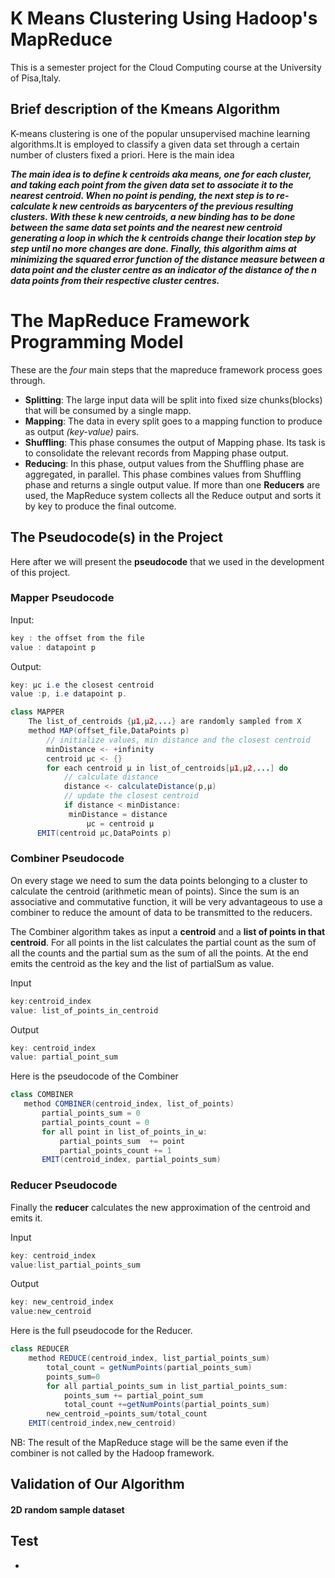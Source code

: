 # K Means Clustering Using Hadoop's MapReduce
This is a semester project for the Cloud Computing course at the University of Pisa,Italy.
## Brief description of the Kmeans Algorithm
K-means clustering is one of the popular unsupervised machine learning algorithms.It is employed to classify a given data set through a 
certain number of clusters fixed a priori.
Here is the main idea 

***The main idea is to define *k* centroids aka means, one for each cluster, and taking each point from the given data set to associate it to the nearest centroid. When no point is pending, the next step is to re-calculate k new centroids as barycenters of the previous resulting clusters. With these k new centroids, a new binding has to be done between the same data set points and the nearest new centroid generating a loop in which the k centroids change their location step by step until no more changes are done. Finally, this algorithm aims at minimizing the squared error function of the distance measure between a data point and the cluster centre as an indicator of the distance of the *n* data points from their respective cluster centres.***

# The MapReduce Framework Programming Model
These are the *four* main steps that the mapreduce framework process goes through.
- **Splitting**: The large input data will be split into fixed size chunks(blocks) that will be consumed by a single mapp.
- **Mapping**: The data in every split goes to a mapping function to produce as output *(key-value)* pairs.
- **Shuffling**: This phase consumes the output of Mapping phase. Its task is to consolidate the relevant records from Mapping phase output. 
- **Reducing**: In this phase, output values from the Shuffling phase are aggregated, in parallel. This phase combines values from Shuffling phase and returns a single output value. If more than one **Reducers** are used, the MapReduce system collects all the Reduce output and sorts it by key to produce the final outcome.

## The Pseudocode(s) in the Project
Here after we will present the **pseudocode** that we used in the development of this project.
### Mapper Pseudocode
Input:
```java
key : the offset from the file 
value : datapoint p
```
Output: 
```java
key: µc i.e the closest centroid
value :p, i.e datapoint p.
```
```java
class MAPPER
	The list_of_centroids {µ1,µ2,...} are randomly sampled from X
	method MAP(offset_file,DataPoints p)
		// initialize values, min distance and the closest centroid
		minDistance <- +infinity
		centroid µc <- {}
		for each centroid µ in list_of_centroids[µ1,µ2,...] do
			// calculate distance
			distance <- calculateDistance(p,µ)
		 	// update the closest centroid
		 	if distance < minDistance:
		   	 minDistance = distance
       		   	 µc = centroid µ
	  EMIT(centroid µc,DataPoints p)
```
### Combiner Pseudocode
On every stage we need to sum the data points belonging to a cluster to calculate the centroid (arithmetic mean of points). 
Since the sum is an associative and commutative function, it will be very advantageous to use a combiner to reduce the amount 
of data to be transmitted to the reducers.

The Combiner algorithm takes as input a **centroid** and a **list of points in that centroid**. For all points in the list calculates the partial count as the sum of all the counts and the partial sum as the sum of all the points. At the end emits the centroid as the key and the list of partialSum as value.

Input
```java
key:centroid_index
value: list_of_points_in_centroid	
```
Output
```java
key: centroid_index
value: partial_point_sum
```
Here is the pseudocode of the Combiner
 ```java
class COMBINER
    method COMBINER(centroid_index, list_of_points)
        partial_points_sum = 0
        partial_points_count = 0
        for all point in list_of_points_in_ω:
            partial_points_sum  += point
            partial_points_count += 1
        EMIT(centroid_index, partial_points_sum) 
```

### Reducer Pseudocode
Finally the **reducer** calculates the new approximation of the centroid and emits it. 

Input
```java
key: centroid_index
value:list_partial_points_sum
```
Output
```java
key: new_centroid_index
value:new_centroid
```
Here is the full pseudocode for the Reducer.
```java
class REDUCER
	method REDUCE(centroid_index, list_partial_points_sum)
		total_count = getNumPoints(partial_points_sum)
		points_sum=0
		for all partial_points_sum in list_partial_points_sum:
			points_sum += partial_point_sum
			total_count +=getNumPoints(partial_points_sum)
		new_centroid_=points_sum/total_count
	EMIT(centroid_index,new_centroid)
```
NB:
The result of the MapReduce stage will be the same even if the combiner is not called by the Hadoop framework.

## Validation of Our Algorithm
#### 2D random sample dataset

## Test 
-






